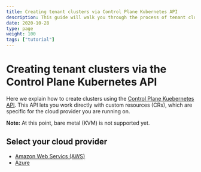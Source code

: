 ```yaml
---
title: Creating tenant clusters via Control Plane Kubernetes API
description: This guide will walk you through the process of tenant cluster creation via Control Plane Kubernetes.
date: 2020-10-28
type: page
weight: 100
tags: ["tutorial"]
---
```


# Creating tenant clusters via the Control Plane Kubernetes API

Here we explain how to create clusters using the [Control Plane Kuebernetes API](/basics/api/#cp-k8s-api). This API lets you work directly with custom resources (CRs), which are specific for the cloud provider you are running on.

**Note:** At this point, bare metal (KVM) is not supported yet.

## Select your cloud provider


- [Amazon Web Servics (AWS)](/guides/creating-clusters-via-crs-on-aws/)
- [Azure](/guides/creating-clusters-via-crs-on-azure/)
